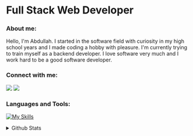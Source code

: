 <h1>Full Stack Web Developer</h1>
<h3>About me:</h3>
<p>
Hello, 
I'm Abdullah.  
I started in the software field with curiosity in my high school years and I made coding a hobby with pleasure.  
I'm currently trying to train myself as a backend developer.  
I love software very much and I work hard to be a good software developer.
</p>

<h3>Connect with me:</h3>
<p>
    <a target="_blank" href="https://instagram.com/abdullahdinlerx"><img src="https://skillicons.dev/icons?i=instagram"></a>
    <a target="_blank" href="https://linkedin.com/in/abdullahdinler"><img src="https://skillicons.dev/icons?i=linkedin"></a>
</p>

<h3>Languages and Tools:</h3>

[![My Skills](https://skillicons.dev/icons?i=cs,dotnet,mysql,html,css,js)](https://skillicons.dev)


<details>
    <summary>Github Stats</summary>
    <br><img src="https://komarev.com/ghpvc/?username=abdullahdinler&color=red&style=for-the-badge">
    <br><br><img src="https://github-readme-stats.vercel.app/api/top-langs/?username=abdullahdinler&langs_count=5">
    <br><br><img src="https://github-readme-stats.vercel.app/api?username=abdullahdinler">
</details>

